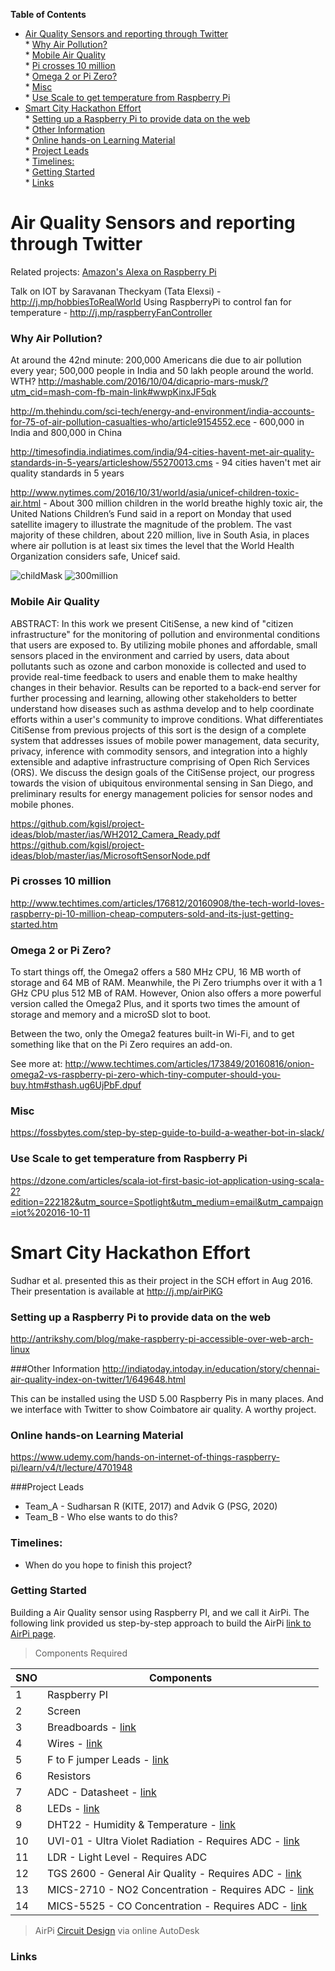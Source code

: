 **Table of Contents**

* [Air Quality Sensors and reporting through Twitter](#air-quality-sensors-and-reporting-through-twitter)  
		* [Why Air Pollution?](#why-air-pollution)  
		* [Mobile Air Quality](#mobile-air-quality)  
		* [Pi crosses 10 million](#pi-crosses-10-million)  
		* [Omega 2 or Pi Zero?](#omega-2-or-pi-zero)  
		* [Misc](#misc)  
		* [Use Scale to get temperature from Raspberry Pi](#use-scale-to-get-temperature-from-raspberry-pi)  
* [Smart City Hackathon Effort](#smart-city-hackathon-effort)  
		* [Setting up a Raspberry Pi to provide data on the web](#setting-up-a-raspberry-pi-to-provide-data-on-the-web)  
		* [Other Information](#other-information)  
		* [Online hands-on Learning Material](#online-hands-on-learning-material)  
		* [Project Leads](#project-leads)  
		* [Timelines:](#timelines)  
		* [Getting Started](#getting-started)  
		* [Links](#links)  



# Air Quality Sensors and reporting through Twitter

Related projects: [Amazon's Alexa on Raspberry Pi] 

Talk on IOT by Saravanan Theckyam (Tata Elexsi) -http://j.mp/hobbiesToRealWorld
Using RaspberryPi to control fan for temperature - http://j.mp/raspberryFanController


### Why Air Pollution? 

At around the 42nd minute: 200,000 Americans die due to air pollution every year; 500,000 people in India and 50 lakh people around the world. WTH? http://mashable.com/2016/10/04/dicaprio-mars-musk/?utm_cid=mash-com-fb-main-link#wwpKinxJF5qk

http://m.thehindu.com/sci-tech/energy-and-environment/india-accounts-for-75-of-air-pollution-casualties-who/article9154552.ece - 600,000 in India and 800,000 in China 

http://timesofindia.indiatimes.com/india/94-cities-havent-met-air-quality-standards-in-5-years/articleshow/55270013.cms - 94 cities haven't met air quality standards in 5 years

http://www.nytimes.com/2016/10/31/world/asia/unicef-children-toxic-air.html - About 300 million children in the world breathe highly toxic air, the United Nations Children’s Fund said in a report on Monday that used satellite imagery to illustrate the magnitude of the problem. The vast majority of these children, about 220 million, live in South Asia, in places where air pollution is at least six times the level that the World Health Organization considers safe, Unicef said.

![childMask](/doc/childMaskDelhi.jpg)
![300million](/doc/300millionChildren.jpeg)


### Mobile Air Quality 
ABSTRACT: In this work we present CitiSense, a new kind of "citizen infrastructure" for the monitoring of pollution and environmental conditions that users are exposed to. By utilizing mobile phones and affordable, small sensors placed in the environment and carried by users, data about pollutants such as ozone and carbon monoxide is collected and used to provide real-time feedback to users and enable them to make healthy changes in their behavior. Results can be reported to a back-end server for further processing and learning, allowing other stakeholders to better understand how diseases such as asthma develop and to help coordinate efforts within a user's community to improve conditions. What differentiates CitiSense from previous projects of this sort is the design of a complete system that addresses issues of mobile power management, data security, privacy, inference with commodity sensors, and integration into a highly extensible and adaptive infrastructure comprising of Open Rich Services (ORS). We discuss the design goals of the CitiSense project, our progress towards the vision of ubiquitous environmental sensing in San Diego, and preliminary results for energy management policies for sensor nodes and mobile phones.

https://github.com/kgisl/project-ideas/blob/master/ias/WH2012_Camera_Ready.pdf
https://github.com/kgisl/project-ideas/blob/master/ias/MicrosoftSensorNode.pdf



### Pi crosses 10 million 
http://www.techtimes.com/articles/176812/20160908/the-tech-world-loves-raspberry-pi-10-million-cheap-computers-sold-and-its-just-getting-started.htm

### Omega 2 or Pi Zero? 

To start things off, the Omega2 offers a 580 MHz CPU, 16 MB worth of storage and 64 MB of RAM. Meanwhile, the Pi Zero triumphs over it with a 1 GHz CPU plus 512 MB of RAM.
However, Onion also offers a more powerful version called the Omega2 Plus, and it sports two times the amount of storage and memory and a microSD slot to boot.

Between the two, only the Omega2 features built-in Wi-Fi, and to get something like that on the Pi Zero requires an add-on.

See more at: http://www.techtimes.com/articles/173849/20160816/onion-omega2-vs-raspberry-pi-zero-which-tiny-computer-should-you-buy.htm#sthash.ug6UjPbF.dpuf

### Misc 
https://fossbytes.com/step-by-step-guide-to-build-a-weather-bot-in-slack/

### Use Scale to get temperature from Raspberry Pi
https://dzone.com/articles/scala-iot-first-basic-iot-application-using-scala-2?edition=222182&utm_source=Spotlight&utm_medium=email&utm_campaign=iot%202016-10-11

# Smart City Hackathon Effort
Sudhar et al. presented this as their project in the SCH effort in Aug 2016. 
Their presentation is available at http://j.mp/airPiKG


### Setting up a Raspberry Pi to provide data on the web 
http://antrikshy.com/blog/make-raspberry-pi-accessible-over-web-arch-linux

###Other Information
http://indiatoday.intoday.in/education/story/chennai-air-quality-index-on-twitter/1/649648.html

This can be installed using the USD 5.00 Raspberry Pis in many places. 
And we interface with Twitter to show Coimbatore air quality. 
A worthy project. 

### Online hands-on Learning Material 
https://www.udemy.com/hands-on-internet-of-things-raspberry-pi/learn/v4/t/lecture/4701948


###Project Leads 
 - Team_A - Sudharsan R (KITE, 2017) and Advik G (PSG, 2020)
 - Team_B - Who else wants to do this? 

### Timelines: 
- When do you hope to finish this project? 

### Getting Started
Building a Air Quality sensor using Raspberry PI, and we call it AirPi. The following link provided us step-by-step approach to build the AirPi [link to AirPi page](http://airpi.es/participate.php).

> Components Required

|      SNO      |  Components   |
| ------------- | ------------- |
|       1       | Raspberry PI      |
|       2       | Screen     |
|       3       | Breadboards - [link](http://oomlout.co.uk/products/breadboard-400-point) |
|       4       | Wires - [link](http://oomlout.co.uk/products/jumper-wires-70-piece) |
|       5       | F to F jumper Leads - [link](http://oomlout.co.uk/products/premium-female-to-female-jumper-wires-x30) |
|       6       | Resistors  |
|       7       | ADC - Datasheet - [link](http://ww1.microchip.com/downloads/en/DeviceDoc/21295d.pdf) |
|       8       | LEDs - [link](http://www.oomlout.co.uk/extra-pieces-leds-c-70_72.html) |
|       9       | DHT22 - Humidity & Temperature - [link](https://proto-pic.co.uk/humidity-and-temperature-sensor-dht22/) |
|      10       | UVI-01 - Ultra Violet Radiation - Requires ADC - [link](http://www.ebay.co.uk/itm/180846474255) |
|      11       | LDR - Light Level - Requires ADC |
|      12       | TGS 2600 - General Air Quality - Requires ADC - [link](http://uk.rs-online.com/web/p/gas-detection/5389960/) |
|      13       | MICS-2710 - NO2 Concentration - Requires ADC - [link](https://www.cdiweb.com/ProductDetail/MICS2710-SGX-Sensortech-Limited-formerly-e2v/333415/) |
|      14       | MICS-5525 - CO Concentration - Requires ADC - [link](https://www.cdiweb.com/ProductDetail/MICS5525-SGX-Sensortech-Limited-formerly-e2v/363013/) |

> AirPi [Circuit Design](https://123d.circuits.io/circuits/18876) via online AutoDesk 

### Links
[Amazon's Alexa on Raspberry Pi]: https://github.com/kgisl/project-ideas/blob/master/alexRaspberryPi.md

